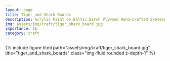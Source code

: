 ```yaml
---
layout: page
title: Tiger and Shark Boards
description: Acrylic Paint on Baltic Birch Plywood Hand-Crafted Skateboards, 2013
img: assets/img/craft/tiger_shark_board.jpg
importance: 16
category: craft
---
```


<div class="row">
    <div class="col-sm mt-3 mt-md-0">
        {% include figure.html path="assets/img/craft/tiger_shark_board.jpg" title="tiger_and_shark_boards" class="img-fluid rounded z-depth-1" %}
    </div>
</div>
